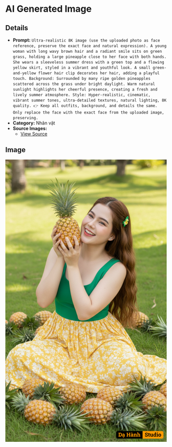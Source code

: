 # AI Generated Image

## Details
- **Prompt:** `Ultra-realistic 8K image (use the uploaded photo as face reference, preserve the exact face and natural expression). A young woman with long wavy brown hair and a radiant smile sits on green grass, holding a large pineapple close to her face with both hands. She wears a sleeveless summer dress with a green top and a flowing yellow skirt, styled in a vibrant and youthful look. A small green-and-yellow flower hair clip decorates her hair, adding a playful touch. Background: Surrounded by many ripe golden pineapples scattered across the grass under bright daylight. Warm natural sunlight highlights her cheerful presence, creating a fresh and lively summer atmosphere. Style: Hyper-realistic, cinematic, vibrant summer tones, ultra-detailed textures, natural lighting, 8K quality. 👉 Keep all outfits, background, and details the same. Only replace the face with the exact face from the uploaded image, preserving.`
- **Category:** Nhân vật
- **Source Images:**
  - [View Source](https://raw.githubusercontent.com/lenzcomvth/ImageLibrary/main/Female.png)

## Image
![AI Generated Image](./image-2025-10-05T05-47-47-417Z-nj1nj.png)